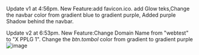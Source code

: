 Update v1 at 4:56pm.
New Feature:add favicon.ico.
add Glow teks,Change the navbar color from gradient blue to gradient purple,
Added purple Shadow behind the navbar.

Update v2 at 6:53pm.
New Feature:Change Domain Name from "webtest" to "X PPLG 1".
Change the *btn.tombol* color from gradient to gradient purple ![image](https://github.com/user-attachments/assets/19109a9c-0005-449a-a64d-1269ab539033)
